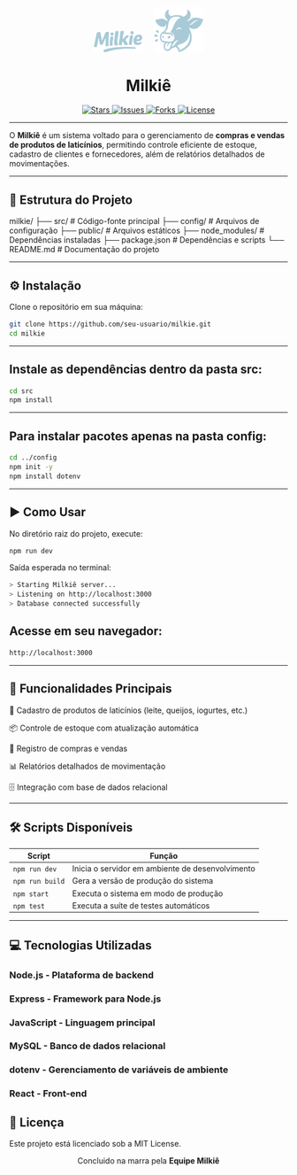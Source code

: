 <p align="center">
  <img src="https://raw.githubusercontent.com/MatheusMastroumano/Milkie/refs/heads/main/frontend/public/Milkie.svg" alt="Logo Milkiê" width="90"/>
  &nbsp;&nbsp;&nbsp;
  <img src="https://raw.githubusercontent.com/MatheusMastroumano/Milkie/refs/heads/main/frontend/public/LogoMilkie.svg" alt="Logo Milkiê 2" width="90"/>
</p>

<h1 align="center">Milkiê</h1>

<p align="center">
  <a href="https://github.com/seu-usuario/milkie/stargazers">
    <img src="https://img.shields.io/github/stars/seu-usuario/milkie?style=flat-square" alt="Stars">
  </a>
  <a href="https://github.com/seu-usuario/milkie/issues">
    <img src="https://img.shields.io/github/issues/seu-usuario/milkie?style=flat-square" alt="Issues">
  </a>
  <a href="https://github.com/seu-usuario/milkie/network">
    <img src="https://img.shields.io/github/forks/seu-usuario/milkie?style=flat-square" alt="Forks">
  </a>
  <a href="https://img.shields.io/badge/license-MIT-blue?style=flat-square">
    <img src="https://img.shields.io/badge/license-MIT-blue?style=flat-square" alt="License">
  </a>
</p>

---

O **Milkiê** é um sistema voltado para o gerenciamento de **compras e vendas de produtos de laticínios**, permitindo controle eficiente de estoque, cadastro de clientes e fornecedores, além de relatórios detalhados de movimentações.

---

## 📂 Estrutura do Projeto

milkie/
├── src/ # Código-fonte principal
├── config/ # Arquivos de configuração
├── public/ # Arquivos estáticos
├── node_modules/ # Dependências instaladas
├── package.json # Dependências e scripts
└── README.md # Documentação do projeto

---

## ⚙️ Instalação

Clone o repositório em sua máquina:

```bash
git clone https://github.com/seu-usuario/milkie.git
cd milkie
```

---

## Instale as dependências dentro da pasta src:

```bash
cd src
npm install
```

---

## Para instalar pacotes apenas na pasta config:

```bash
cd ../config
npm init -y
npm install dotenv
```

---

## ▶️ Como Usar
No diretório raiz do projeto, execute:
```bash
npm run dev
```

Saída esperada no terminal:

```bash
> Starting Milkiê server...
> Listening on http://localhost:3000
> Database connected successfully
```

## Acesse em seu navegador:

```bash
http://localhost:3000
```

---
## 📌 Funcionalidades Principais

 🥛 Cadastro de produtos de laticínios (leite, queijos, iogurtes, etc.)

 📦 Controle de estoque com atualização automática

 🛒 Registro de compras e vendas

 📊 Relatórios detalhados de movimentação

 🗄️ Integração com base de dados relacional

---

## 🛠️ Scripts Disponíveis

| Script          | Função                                           |
|-----------------|-------------------------------------------------|
| `npm run dev`   | Inicia o servidor em ambiente de desenvolvimento |
| `npm run build` | Gera a versão de produção do sistema            |
| `npm start`     | Executa o sistema em modo de produção          |
| `npm test`      | Executa a suíte de testes automáticos          |

---

## 💻 Tecnologias Utilizadas

### Node.js - Plataforma de backend

### Express - Framework para Node.js

### JavaScript - Linguagem principal

### MySQL - Banco de dados relacional

### dotenv - Gerenciamento de variáveis de ambiente

### React - Front-end

## 📄 Licença

Este projeto está licenciado sob a MIT License.

<p align="center"> Concluido na marra pela <strong>Equipe Milkiê</strong> </p>